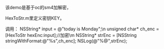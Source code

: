 该demo是基于oc的sm4加解密，

HexToStr.m里定义密钥KEY。

调用：
    NSString* input = @"today is Monday";\n
    unsigned char* ch_enc = [HexToStr hexEnc:input];//加密\m
    NSString* strEnc = [NSString stringWithFormat:@"%s",ch_enc];
    NSLog(@"%@",strEnc);
